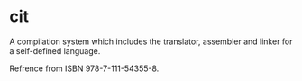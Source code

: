 # cit

A compilation system which includes the translator, assembler and linker for a self-defined language.

Refrence from ISBN 978-7-111-54355-8.